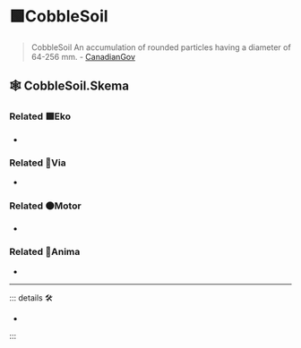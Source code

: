 # 🟩<ekos>CobbleSoil</ekos>

> CobbleSoil An accumulation of rounded particles having a diameter of 64-256 mm. - [CanadianGov](https://sis.agr.gc.ca/cansis/taxa/cssc3/chpt18.html)

## 🕸 CobbleSoil.Skema

### Related 🟩<ekos>Eko</ekos>

-

### Related 🔻<via>Via</via>

-

### Related 🟠<motor>Motor</motor>

-

### Related 💜<anima>Anima</anima>

-

---

<!-- =================================================== -->
<!-- =================================================== -->
<!-- =================================================== -->
<!-- =================================================== -->
<!-- =================================================== -->
::: details 🛠

-

:::

